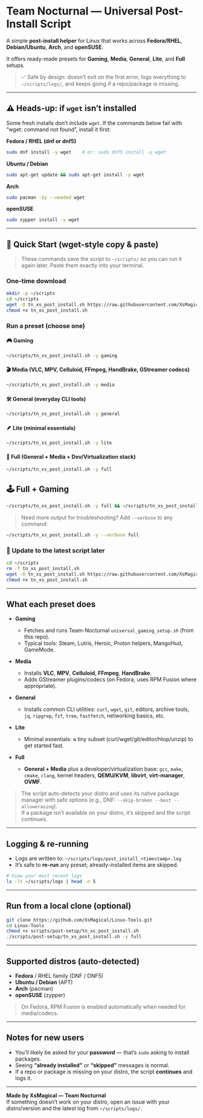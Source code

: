 # Team Nocturnal — Universal Post-Install Script

A simple **post-install helper** for Linux that works across **Fedora/RHEL**, **Debian/Ubuntu**, **Arch**, and **openSUSE**.

It offers ready-made presets for **Gaming**, **Media**, **General**, **Lite**, and **Full** setups.

> ✅ Safe by design: doesn’t exit on the first error, logs everything to `~/scripts/logs/`, and keeps going if a repo/package is missing.

---

## ⚠️ Heads-up: if `wget` isn’t installed

Some fresh installs don’t include `wget`. If the commands below fail with “wget: command not found”, install it first:

**Fedora / RHEL (dnf or dnf5)**
```bash
sudo dnf install -y wget    # or: sudo dnf5 install -y wget
```

**Ubuntu / Debian**
```bash
sudo apt-get update && sudo apt-get install -y wget
```

**Arch**
```bash
sudo pacman -Sy --needed wget
```

**openSUSE**
```bash
sudo zypper install -y wget
```

---


## 🚀 Quick Start (wget-style copy & paste)

> These commands save the script to `~/scripts/` so you can run it again later. Paste them exactly into your terminal.

### One-time download
```bash
mkdir -p ~/scripts
cd ~/scripts
wget -O tn_xs_post_install.sh https://raw.githubusercontent.com/XsMagical/Linux-Tools/main/scripts/post-setup/tn_xs_post_install.sh
chmod +x tn_xs_post_install.sh
```

### Run a preset (choose one)

#### 🎮 Gaming
```bash
~/scripts/tn_xs_post_install.sh -y gaming
```

#### 🎬 Media (VLC, MPV, Celluloid, FFmpeg, HandBrake, GStreamer codecs)
```bash
~/scripts/tn_xs_post_install.sh -y media
```

#### 🛠️ General (everyday CLI tools)
```bash
~/scripts/tn_xs_post_install.sh -y general
```

#### 🪶 Lite (minimal essentials)
```bash
~/scripts/tn_xs_post_install.sh -y lite
```

#### 🧰 Full (General + Media + Dev/Virtualization stack)
```bash
~/scripts/tn_xs_post_install.sh -y full
```

## 🕹️ Full + Gaming
```bash
~/scripts/tn_xs_post_install.sh -y full && ~/scripts/tn_xs_post_install.sh -y gaming
```

> Need more output for troubleshooting? Add `--verbose` to any command:
```bash
~/scripts/tn_xs_post_install.sh -y --verbose full
```

### 🔄 Update to the latest script later
```bash
cd ~/scripts
rm -f tn_xs_post_install.sh
wget -O tn_xs_post_install.sh https://raw.githubusercontent.com/XsMagical/Linux-Tools/main/scripts/post-setup/tn_xs_post_install.sh
chmod +x tn_xs_post_install.sh
```

---

## What each preset does

- **Gaming**
  - Fetches and runs Team-Nocturnal `universal_gaming_setup.sh` (from this repo).
  - Typical tools: Steam, Lutris, Heroic, Proton helpers, MangoHud, GameMode.

- **Media**
  - Installs **VLC**, **MPV**, **Celluloid**, **FFmpeg**, **HandBrake**.
  - Adds GStreamer plugins/codecs (on Fedora, uses RPM Fusion where appropriate).

- **General**
  - Installs common CLI utilities: `curl`, `wget`, `git`, editors, archive tools,
    `jq`, `ripgrep`, `fzf`, `tree`, `fastfetch`, networking basics, etc.

- **Lite**
  - Minimal essentials: a tiny subset (curl/wget/git/editor/htop/unzip) to get started fast.

- **Full**
  - **General + Media** plus a developer/virtualization base: `gcc`, `make`, `cmake`, `clang`,
    kernel headers, **QEMU/KVM**, **libvirt**, **virt-manager**, **OVMF**.

> The script auto-detects your distro and uses its native package manager with safe options (e.g., DNF: `--skip-broken --best --allowerasing`).  
> If a package isn’t available on your distro, it’s skipped and the script continues.

---

## Logging & re-running

- Logs are written to: `~/scripts/logs/post_install_<timestamp>.log`
- It’s safe to **re-run** any preset; already-installed items are skipped.

```bash
# View your most recent logs
ls -lt ~/scripts/logs | head -n 5
```

---

## Run from a local clone (optional)

```bash
git clone https://github.com/XsMagical/Linux-Tools.git
cd Linux-Tools
chmod +x scripts/post-setup/tn_xs_post_install.sh
./scripts/post-setup/tn_xs_post_install.sh -y full
```

---

## Supported distros (auto-detected)

- **Fedora** / RHEL family (DNF / DNF5)
- **Ubuntu / Debian** (APT)
- **Arch** (pacman)
- **openSUSE** (zypper)

> On Fedora, RPM Fusion is enabled automatically when needed for media/codecs.

---

## Notes for new users

- You’ll likely be asked for your **password** — that’s `sudo` asking to install packages.
- Seeing **“already installed”** or **“skipped”** messages is normal.
- If a repo or package is missing on your distro, the script **continues** and logs it.

---

**Made by XsMagical — Team Nocturnal**  
If something doesn’t work on your distro, open an issue with your distro/version and the latest log from `~/scripts/logs/`.

